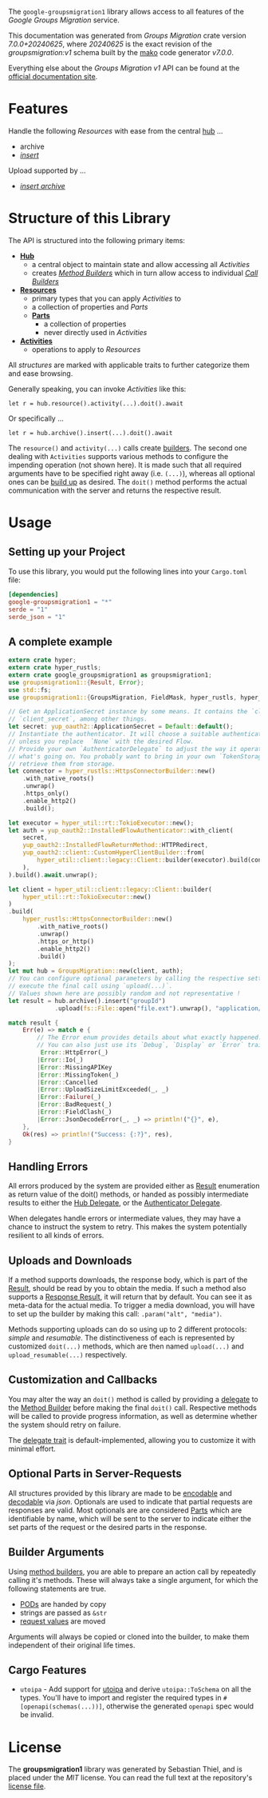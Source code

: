 <!---
DO NOT EDIT !
This file was generated automatically from 'src/generator/templates/api/README.md.mako'
DO NOT EDIT !
-->
The `google-groupsmigration1` library allows access to all features of the *Google Groups Migration* service.

This documentation was generated from *Groups Migration* crate version *7.0.0+20240625*, where *20240625* is the exact revision of the *groupsmigration:v1* schema built by the [mako](http://www.makotemplates.org/) code generator *v7.0.0*.

Everything else about the *Groups Migration* *v1* API can be found at the
[official documentation site](https://developers.google.com/google-apps/groups-migration/).
# Features

Handle the following *Resources* with ease from the central [hub](https://docs.rs/google-groupsmigration1/7.0.0+20240625/google_groupsmigration1/GroupsMigration) ...

* archive
 * [*insert*](https://docs.rs/google-groupsmigration1/7.0.0+20240625/google_groupsmigration1/api::ArchiveInsertCall)


Upload supported by ...

* [*insert archive*](https://docs.rs/google-groupsmigration1/7.0.0+20240625/google_groupsmigration1/api::ArchiveInsertCall)



# Structure of this Library

The API is structured into the following primary items:

* **[Hub](https://docs.rs/google-groupsmigration1/7.0.0+20240625/google_groupsmigration1/GroupsMigration)**
    * a central object to maintain state and allow accessing all *Activities*
    * creates [*Method Builders*](https://docs.rs/google-groupsmigration1/7.0.0+20240625/google_groupsmigration1/common::MethodsBuilder) which in turn
      allow access to individual [*Call Builders*](https://docs.rs/google-groupsmigration1/7.0.0+20240625/google_groupsmigration1/common::CallBuilder)
* **[Resources](https://docs.rs/google-groupsmigration1/7.0.0+20240625/google_groupsmigration1/common::Resource)**
    * primary types that you can apply *Activities* to
    * a collection of properties and *Parts*
    * **[Parts](https://docs.rs/google-groupsmigration1/7.0.0+20240625/google_groupsmigration1/common::Part)**
        * a collection of properties
        * never directly used in *Activities*
* **[Activities](https://docs.rs/google-groupsmigration1/7.0.0+20240625/google_groupsmigration1/common::CallBuilder)**
    * operations to apply to *Resources*

All *structures* are marked with applicable traits to further categorize them and ease browsing.

Generally speaking, you can invoke *Activities* like this:

```Rust,ignore
let r = hub.resource().activity(...).doit().await
```

Or specifically ...

```ignore
let r = hub.archive().insert(...).doit().await
```

The `resource()` and `activity(...)` calls create [builders][builder-pattern]. The second one dealing with `Activities`
supports various methods to configure the impending operation (not shown here). It is made such that all required arguments have to be
specified right away (i.e. `(...)`), whereas all optional ones can be [build up][builder-pattern] as desired.
The `doit()` method performs the actual communication with the server and returns the respective result.

# Usage

## Setting up your Project

To use this library, you would put the following lines into your `Cargo.toml` file:

```toml
[dependencies]
google-groupsmigration1 = "*"
serde = "1"
serde_json = "1"
```

## A complete example

```Rust
extern crate hyper;
extern crate hyper_rustls;
extern crate google_groupsmigration1 as groupsmigration1;
use groupsmigration1::{Result, Error};
use std::fs;
use groupsmigration1::{GroupsMigration, FieldMask, hyper_rustls, hyper_util, yup_oauth2};

// Get an ApplicationSecret instance by some means. It contains the `client_id` and
// `client_secret`, among other things.
let secret: yup_oauth2::ApplicationSecret = Default::default();
// Instantiate the authenticator. It will choose a suitable authentication flow for you,
// unless you replace  `None` with the desired Flow.
// Provide your own `AuthenticatorDelegate` to adjust the way it operates and get feedback about
// what's going on. You probably want to bring in your own `TokenStorage` to persist tokens and
// retrieve them from storage.
let connector = hyper_rustls::HttpsConnectorBuilder::new()
    .with_native_roots()
    .unwrap()
    .https_only()
    .enable_http2()
    .build();

let executor = hyper_util::rt::TokioExecutor::new();
let auth = yup_oauth2::InstalledFlowAuthenticator::with_client(
    secret,
    yup_oauth2::InstalledFlowReturnMethod::HTTPRedirect,
    yup_oauth2::client::CustomHyperClientBuilder::from(
        hyper_util::client::legacy::Client::builder(executor).build(connector),
    ),
).build().await.unwrap();

let client = hyper_util::client::legacy::Client::builder(
    hyper_util::rt::TokioExecutor::new()
)
.build(
    hyper_rustls::HttpsConnectorBuilder::new()
        .with_native_roots()
        .unwrap()
        .https_or_http()
        .enable_http2()
        .build()
);
let mut hub = GroupsMigration::new(client, auth);
// You can configure optional parameters by calling the respective setters at will, and
// execute the final call using `upload(...)`.
// Values shown here are possibly random and not representative !
let result = hub.archive().insert("groupId")
             .upload(fs::File::open("file.ext").unwrap(), "application/octet-stream".parse().unwrap()).await;

match result {
    Err(e) => match e {
        // The Error enum provides details about what exactly happened.
        // You can also just use its `Debug`, `Display` or `Error` traits
         Error::HttpError(_)
        |Error::Io(_)
        |Error::MissingAPIKey
        |Error::MissingToken(_)
        |Error::Cancelled
        |Error::UploadSizeLimitExceeded(_, _)
        |Error::Failure(_)
        |Error::BadRequest(_)
        |Error::FieldClash(_)
        |Error::JsonDecodeError(_, _) => println!("{}", e),
    },
    Ok(res) => println!("Success: {:?}", res),
}

```
## Handling Errors

All errors produced by the system are provided either as [Result](https://docs.rs/google-groupsmigration1/7.0.0+20240625/google_groupsmigration1/common::Result) enumeration as return value of
the doit() methods, or handed as possibly intermediate results to either the
[Hub Delegate](https://docs.rs/google-groupsmigration1/7.0.0+20240625/google_groupsmigration1/common::Delegate), or the [Authenticator Delegate](https://docs.rs/yup-oauth2/*/yup_oauth2/trait.AuthenticatorDelegate.html).

When delegates handle errors or intermediate values, they may have a chance to instruct the system to retry. This
makes the system potentially resilient to all kinds of errors.

## Uploads and Downloads
If a method supports downloads, the response body, which is part of the [Result](https://docs.rs/google-groupsmigration1/7.0.0+20240625/google_groupsmigration1/common::Result), should be
read by you to obtain the media.
If such a method also supports a [Response Result](https://docs.rs/google-groupsmigration1/7.0.0+20240625/google_groupsmigration1/common::ResponseResult), it will return that by default.
You can see it as meta-data for the actual media. To trigger a media download, you will have to set up the builder by making
this call: `.param("alt", "media")`.

Methods supporting uploads can do so using up to 2 different protocols:
*simple* and *resumable*. The distinctiveness of each is represented by customized
`doit(...)` methods, which are then named `upload(...)` and `upload_resumable(...)` respectively.

## Customization and Callbacks

You may alter the way an `doit()` method is called by providing a [delegate](https://docs.rs/google-groupsmigration1/7.0.0+20240625/google_groupsmigration1/common::Delegate) to the
[Method Builder](https://docs.rs/google-groupsmigration1/7.0.0+20240625/google_groupsmigration1/common::CallBuilder) before making the final `doit()` call.
Respective methods will be called to provide progress information, as well as determine whether the system should
retry on failure.

The [delegate trait](https://docs.rs/google-groupsmigration1/7.0.0+20240625/google_groupsmigration1/common::Delegate) is default-implemented, allowing you to customize it with minimal effort.

## Optional Parts in Server-Requests

All structures provided by this library are made to be [encodable](https://docs.rs/google-groupsmigration1/7.0.0+20240625/google_groupsmigration1/common::RequestValue) and
[decodable](https://docs.rs/google-groupsmigration1/7.0.0+20240625/google_groupsmigration1/common::ResponseResult) via *json*. Optionals are used to indicate that partial requests are responses
are valid.
Most optionals are are considered [Parts](https://docs.rs/google-groupsmigration1/7.0.0+20240625/google_groupsmigration1/common::Part) which are identifiable by name, which will be sent to
the server to indicate either the set parts of the request or the desired parts in the response.

## Builder Arguments

Using [method builders](https://docs.rs/google-groupsmigration1/7.0.0+20240625/google_groupsmigration1/common::CallBuilder), you are able to prepare an action call by repeatedly calling it's methods.
These will always take a single argument, for which the following statements are true.

* [PODs][wiki-pod] are handed by copy
* strings are passed as `&str`
* [request values](https://docs.rs/google-groupsmigration1/7.0.0+20240625/google_groupsmigration1/common::RequestValue) are moved

Arguments will always be copied or cloned into the builder, to make them independent of their original life times.

[wiki-pod]: http://en.wikipedia.org/wiki/Plain_old_data_structure
[builder-pattern]: http://en.wikipedia.org/wiki/Builder_pattern
[google-go-api]: https://github.com/google/google-api-go-client

## Cargo Features

* `utoipa` - Add support for [utoipa](https://crates.io/crates/utoipa) and derive `utoipa::ToSchema` on all
the types. You'll have to import and register the required types in `#[openapi(schemas(...))]`, otherwise the
generated `openapi` spec would be invalid.


# License
The **groupsmigration1** library was generated by Sebastian Thiel, and is placed
under the *MIT* license.
You can read the full text at the repository's [license file][repo-license].

[repo-license]: https://github.com/Byron/google-apis-rsblob/main/LICENSE.md

